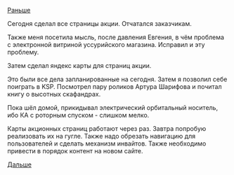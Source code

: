 [Раньше](2018.07.30.md)

Сегодня сделал все страницы акции. Отчатался заказчикам.

Также меня посетила мысль, после давления Евгения, в чём проблема с электронной витриной уссурийского магазина.
Исправил и эту проблему.

Затем сделал яндекс карты для страниц акции.

Это были все дела запланированные на сегодня.
Затем я позволил себе поиграть в KSP.
Посмотрел пару роликов Артура Шарифова и почитал книгу о высотных скафандрах.

Пока шёл домой, прикидывал электрический орбитальный носитель, ибо КА с роторным спуском - слишком мелко.

Карты акционных страниц работают через раз. Завтра попробую реализовать их на гугле.
Также надо обрезать навигацию для пользователей и сделать механизм инвайтов.
Также необходимо привести в порядок контент на новом сайте.

[Дальше](2018.08.27.md)